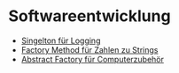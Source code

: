 # Softwareentwicklung

- [Singelton für Logging](01_singelton_logging/src)
- [Factory Method für Zahlen zu Strings](02_factory-method_zahlen-strings/src)
- [Abstract Factory für Computerzubehör](02_abstract-factory_computerzubehoer/src)
